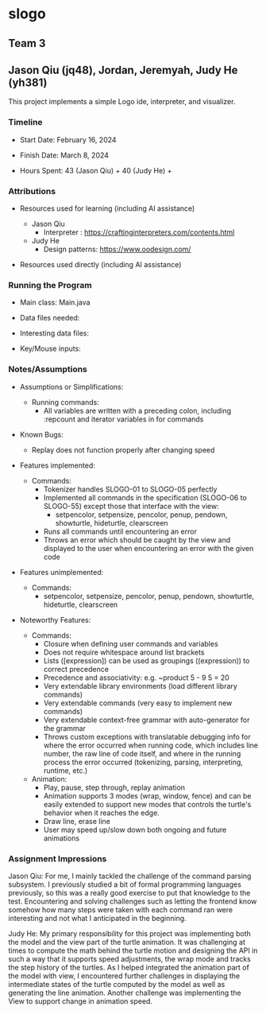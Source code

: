 # slogo

## Team 3

## Jason Qiu (jq48), Jordan, Jeremyah, Judy He (yh381)

This project implements a simple Logo ide, interpreter, and visualizer.

### Timeline

* Start Date: February 16, 2024

* Finish Date: March 8, 2024

* Hours Spent: 43 (Jason Qiu) + 40 (Judy He) +

### Attributions

* Resources used for learning (including AI assistance)
    * Jason Qiu
        * Interpreter : https://craftinginterpreters.com/contents.html
    * Judy He
        * Design patterns: https://www.oodesign.com/

* Resources used directly (including AI assistance)

### Running the Program

* Main class: Main.java

* Data files needed:

* Interesting data files:

* Key/Mouse inputs:

### Notes/Assumptions

* Assumptions or Simplifications:
    * Running commands:
        * All variables are written with a preceding colon, including :repcount and iterator
          variables in for commands

* Known Bugs:
    * Replay does not function properly after changing speed

* Features implemented:
    * Commands:
        * Tokenizer handles SLOGO-01 to SLOGO-05 perfectly
        * Implemented all commands in the specification (SLOGO-06 to SLOGO-55) except those that
          interface with the view:
            * setpencolor, setpensize, pencolor, penup, pendown, showturtle, hideturtle, clearscreen
        * Runs all commands until encountering an error
        * Throws an error which should be caught by the view and displayed to the user when
          encountering an error with the given code

* Features unimplemented:
    * Commands:
        * setpencolor, setpensize, pencolor, penup, pendown, showturtle, hideturtle, clearscreen

* Noteworthy Features:
    * Commands:
        * Closure when defining user commands and variables
        * Does not require whitespace around list brackets
        * Lists ([expression]) can be used as groupings ((expression)) to correct precedence
        * Precedence and associativity: e.g. ~product 5 - 9 5 = 20
        * Very extendable library environments (load different library commands)
        * Very extendable commands (very easy to implement new commands)
        * Very extendable context-free grammar with auto-generator for the grammar
        * Throws custom exceptions with translatable debugging info for where the error occurred
          when running code, which includes line number, the raw line of code itself, and where in
          the running process the error occurred (tokenizing, parsing, interpreting, runtime, etc.)
    * Animation:
        * Play, pause, step through, replay animation
        * Animation supports 3 modes (wrap, window, fence) and can be easily extended to support new
          modes that controls the turtle's behavior when it reaches the edge.
        * Draw line, erase line
        * User may speed up/slow down both ongoing and future animations

### Assignment Impressions

Jason Qiu: For me, I mainly tackled the challenge of the command parsing subsystem. I previously
studied a bit of formal programming languages previously, so this was a really good exercise to put
that knowledge to the test. Encountering and solving challenges such as letting the frontend know
somehow how many steps were taken with each command ran were interesting and not what I anticipated
in the beginning.

Judy He: My primary responsibility for this project was implementing both the model and the view
part of the turtle animation. It was challenging at times to compute the math behind the turtle
motion and designing the API in such a way that it supports speed adjustments, the wrap mode and
tracks the step history of the turtles. As I helped integrated the animation part of the model with
view, I encountered further challenges in displaying the intermediate states of the turtle computed
by the model as well as generating the line animation. Another challenge was implementing the View
to support change in animation speed.    
